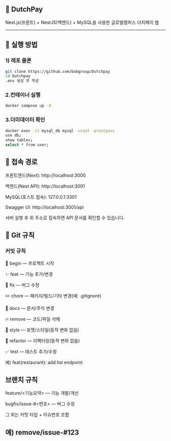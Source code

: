 ## 🍚 DutchPay
Next.js(프론트) + NestJS(백엔드) + MySQL을 사용한 글로벌캠퍼스 더치페이 웹

---

## 🚀 실행 방법
### 1) 레포 클론
```bash
git clone https://github.com/babgroup/Dutchpay
cd Dutchpay
.env 생성 후 작성
```
### 2.컨테이너 실행
```bash
docker compose up -d
```
### 3.더미데이터 확인
```bash
docker exec -it mysql_db mysql -uroot -prootpass 
use db;
show tables;
select * from user;
```

## 📌 접속 경로
프론트엔드(Next): http://localhost:3000

백엔드(Nest API): http://localhost:3001

MySQL(호스트 접속): 127.0.0.1:3301

Swagger UI: http://localhost:3001/api

서버 실행 후 위 주소로 접속하면 API 문서를 확인할 수 있습니다.

## 🧭 Git 규칙
### 커밋 규칙

🎉 begin — 프로젝트 시작

✨ feat — 기능 추가/변경

🐛 fix — 버그 수정

✏️ chore — 패키지/빌드/기타 변경(예: .gitignore)

📖 docs — 문서/주석 변경

🔥 remove — 코드/파일 삭제

🎨 style — 포맷/스타일(동작 변화 없음)

🔨 refactor — 리팩터링(동작 변화 없음)

✅ test — 테스트 추가/수정

예) feat(restaurant): add list endpoint

## 브랜치 규칙

feature/<기능요약> — 기능 개발/개선

bugfix/issue-#<번호> — 버그 수정

그 외는 커밋 타입 + 이슈번호 조합

예) remove/issue-#123
---